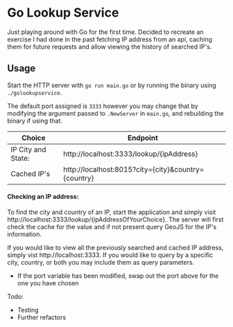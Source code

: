 # Go Lookup Service

Just playing around with Go for the first time. Decided to recreate an exercise I had done in the past fetching IP
address from an api, caching them for future requests and allow viewing the history of searched IP's.

## Usage
Start the HTTP server with ```go run main.go``` or by running the binary using ```./golookupservice```.

The default port assigned is ```3333``` however you may change that by modifying the argument passed to ```.NewServer``` in ```main.go```, and rebuilding the binary if using that.

| Choice             | Endpoint                                                      |
| ------------------ | ------------------------------------------------------------- |
| IP City and State: | http://localhost:3333/lookup/{ipAddress}                      |
| Cached IP's        | http://localhost:8015?city={city}&country={country}           |

#### Checking an IP address:

To find the city and country of an IP, start the application and simply visit http://localhost:3333/lookup/{ipAddressOfYourChoice}. The server will first check the cache for the value and if not present query GeoJS for the IP's information.

If you would like to view all the previously searched and cached IP address, simply vist http://localhost:3333. If you would like to query by a specific city, country, or both you may include them as query parameters.

- If the port variable has been modified, swap out the port above for the one you have chosen

Todo:
  - Testing
  - Further refactors
